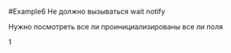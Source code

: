 #Example6
Не должно вызываться wait notify

Нужно посмотреть все ли 
проинициализированы все ли поля


1


